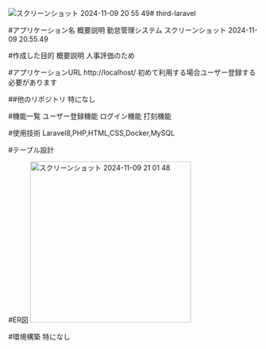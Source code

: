 ![スクリーンショット 2024-11-09 20 55 49](https://github.com/user-attachments/assets/46cfe47f-3aa9-4347-80d5-7588273685da)# third-laravel

#アプリケーション名
概要説明
勤怠管理システム
スクリーンショット 2024-11-09 20.55.49

#作成した目的
概要説明
 人事評価のため

#アプリケーションURL
http://localhost/
初めて利用する場合ユーザー登録する必要があります

##他のリポジトリ
特になし

#機能一覧
ユーザー登録機能
ログイン機能
打刻機能

#使用技術
Laravel8,PHP,HTML,CSS,Docker,MySQL

#テーブル設計



#ER図
<img width="324" alt="スクリーンショット 2024-11-09 21 01 48" src="https://github.com/user-attachments/assets/a3897c06-13ce-434a-86be-283999c6826e">



#環境構築
特になし
